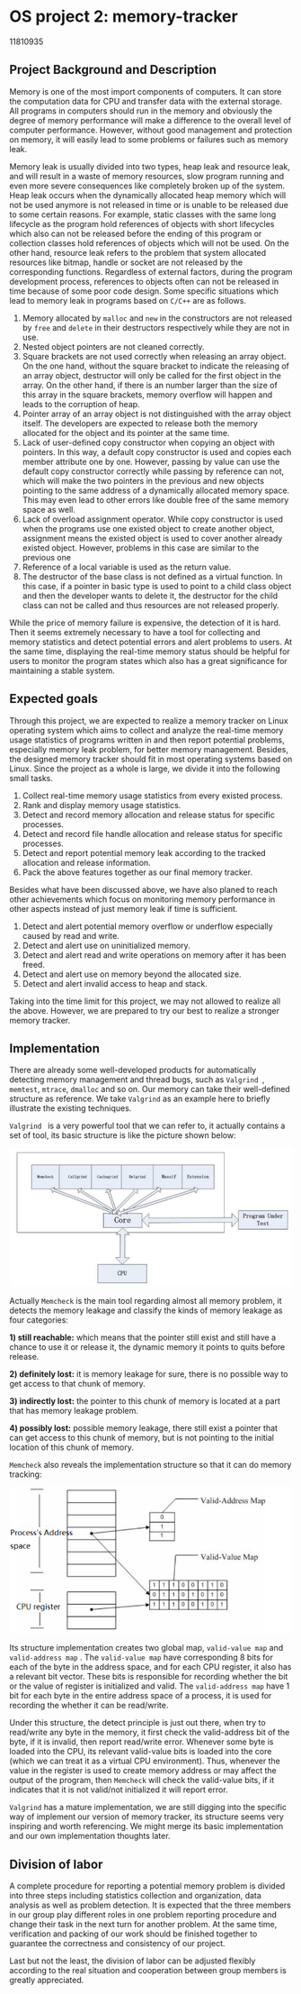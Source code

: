 # OS project 2: memory-tracker

11810935

## Project Background and Description

Memory is one of the most import components of computers. It can store the computation data for CPU and transfer data with the external storage. All programs in computers should run in the memory and obviously the degree of memory performance will make a difference to the overall level of computer performance. However, without good management and protection on memory, it will easily lead to some problems or failures such as memory leak.

Memory leak is usually divided into two types, heap leak and resource leak, and will result in a waste of memory resources, slow program running  and even more severe consequences like completely broken up of the system. Heap leak occurs when the dynamically allocated heap memory which will not be used anymore is not released in time or is unable to be released due to some certain reasons. For example, static classes with the same long lifecycle as the program hold references of objects with short lifecycles which also can not be released before the ending of this program or collection classes hold references of objects which will not be used. On the other hand, resource leak refers to the problem that system allocated resources like bitmap, handle or socket are not released by the corresponding functions. Regardless of external factors, during the program development process, references to objects often can not be released in time because of some poor code design. Some specific situations which lead to memory leak in programs based on `C/C++` are as follows. 

1. Memory allocated by `malloc` and `new` in the constructors are not released by `free` and `delete` in their destructors respectively while they are not in use.
2. Nested object pointers are not cleaned correctly.
3.  Square brackets are not used correctly when releasing an array object. On the one hand, without the square bracket to indicate the releasing of an array object, destructor will only be called for the first object in the array. On the other hand, if there is an number larger than the size of this array in the square brackets, memory overflow will happen and leads to the corruption of heap.
4. Pointer array of an array object is not distinguished with the array object itself. The developers are expected to release both the memory allocated for the object and its pointer at the same time.
5. Lack of user-defined copy constructor when copying an object with pointers. In this way, a default copy constructor is used and copies each member attribute one by one. However, passing by value can use the default copy constructor correctly while passing by reference can not,  which will make the two pointers in the previous and new objects pointing to the same address of a dynamically allocated memory space. This may even lead to other errors like double free of the same memory space as well.
6. Lack of overload assignment operator. While copy constructor is used when the programs use one existed object to create another object, assignment means the existed object is used to cover another already existed object. However, problems in this case are similar to the previous one 
7. Reference of a local variable is used as the return value.
8. The destructor of the base class is not defined as a virtual function. In this case, if a pointer in basic type is used to point to a child class object and then the developer wants to delete it, the destructor for the child class can not be called and thus resources are not released properly.

While the price of memory  failure is expensive, the detection of it is hard. Then it seems extremely necessary to have a tool for collecting and memory statistics and detect potential errors and alert problems to users. At the same time, displaying the real-time memory status should be helpful for users to monitor the program states which also has a great significance for maintaining a stable system.

## Expected goals

Through this project, we are expected to realize a memory tracker on Linux operating system which aims to collect and analyze the real-time memory usage statistics of programs written in and then report potential problems, especially  memory leak problem, for better memory management. Besides, the designed memory tracker should fit in most operating systems based on Linux. Since the project as a whole is large, we divide it into the following small tasks.

1.  Collect real-time memory usage statistics from every existed process.
2.  Rank and display memory usage statistics.
3.  Detect and record memory allocation  and release status for specific processes.
4.  Detect and record file handle allocation  and release status for specific processes.
5.  Detect and report potential memory leak according to the tracked allocation and release information.
6. Pack the above features together as our final memory tracker.

Besides what have been discussed above, we have also planed to reach other achievements which focus on monitoring memory performance in other aspects instead of just memory leak if time is sufficient.

1. Detect and alert potential memory overflow or underflow especially caused by read and write.
2. Detect and alert use on uninitialized memory.
3. Detect and alert read and write operations on memory after it has been freed.
4. Detect and alert use on memory beyond the allocated size.
5. Detect and alert invalid access to heap and stack.

Taking into the time limit for this project, we may not allowed to realize all the above. However, we are prepared to try our best to realize a stronger memory tracker.

## Implementation

There are already some well-developed products for automatically detecting memory management and thread bugs, such as `Valgrind `, `memtest`, `mtrace`, `dmalloc` and so on. Our memory can take their well-defined structure as reference. We take `Valgrind` as an example here to briefly illustrate the existing techniques.

`Valgrind ` is a very powerful tool that we can refer to, it actually contains a set of tool, its basic structure is like the picture shown below:

![1619696458(1)](README.assets/1619696458(1).png)

Actually `Memcheck` is the main tool regarding almost all memory problem, it detects the memory leakage and classify the kinds of memory leakage as  four categories:

**1) still reachable:** which means that the pointer still exist and still have a chance to use it or release it, the dynamic memory it points to quits before release.

**2) definitely lost:** it is memory leakage for sure, there is no possible way to get access to that chunk of memory.

**3) indirectly lost:** the pointer to this chunk of memory is located at a part that has memory leakage problem.

**4) possibly lost:** possible memory leakage, there still exist a pointer that can get access to this chunk of memory, but is not pointing to the initial location of this chunk of memory.

`Memcheck` also reveals the implementation structure so that it can do memory tracking:

![1619697481(1)](README.assets/1619697481(1).png)

Its structure implementation creates two global map, `valid-value map` and `valid-address map`  . The `valid-value map`  have corresponding 8 bits for each of the byte in the address space, and for each CPU register, it also has a relevant bit vector. These bits is responsible for recording whether the bit or the value of register is initialized and valid. The `valid-address map`  have 1 bit for each byte in the entire address space of a process, it is used for recording the whether it can be read/write.

Under this structure, the detect principle is just out there, when try to read/write any byte in the memory, it first check the valid-address bit of the byte, if it is invalid, then report read/write error. Whenever some byte is loaded into the CPU, its relevant valid-value bits is loaded into the core (which we can treat it as a virtual CPU environment). Thus, whenever the value in the register is used to create memory address or may affect the output of the program, then `Memcheck` will check the valid-value bits, if it indicates that it is not valid/not initialized it will report error.

`Valgrind` has a mature implementation, we are still digging into the specific way of implement our version of memory tracker, its structure seems very inspiring and worth referencing. We might merge its basic implementation and our own implementation thoughts later.

## Division of labor

A complete procedure for reporting a potential memory problem is divided into three steps including statistics collection and organization, data analysis as well as problem detection.  It is expected that the three members in our group play different roles in one problem reporting procedure and change their task in the next turn for another problem. At the same time, verification and packing of our work should be finished together to guarantee the correctness and consistency of our project.

Last but not the least, the division of labor can be adjusted flexibly according to the real situation and cooperation between group members is greatly appreciated.